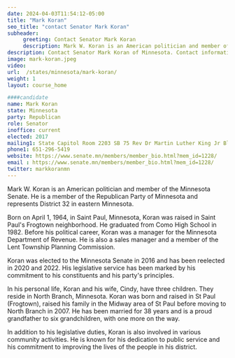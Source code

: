 ```yaml
---
date: 2024-04-03T11:54:12-05:00
title: "Mark Koran"
seo_title: "contact Senator Mark Koran"
subheader:
     greeting: Contact Senator Mark Koran
     description: Mark W. Koran is an American politician and member of the Minnesota Senate. He is a member of the Republican Party of Minnesota and represents District 32 in eastern Minnesota.
description: Contact Senator Mark Koran of Minnesota. Contact information for Mark Koran includes email address, phone number, and mailing address.
image: mark-koran.jpeg
video:
url:  /states/minnesota/mark-koran/
weight: 1
layout: course_home

####candidate
name: Mark Koran
state: Minnesota
party: Republican
role: Senator
inoffice: current
elected: 2017
mailing1: State Capitol Room 2203 SB 75 Rev Dr Martin Luther King Jr Blvd St. Paul, MN 55155-1606
phone1: 651-296-5419
website: https://www.senate.mn/members/member_bio.html?mem_id=1228/
email : https://www.senate.mn/members/member_bio.html?mem_id=1228/
twitter: markkoranmn
---
```


Mark W. Koran is an American politician and member of the Minnesota Senate. He is a member of the Republican Party of Minnesota and represents District 32 in eastern Minnesota.

Born on April 1, 1964, in Saint Paul, Minnesota, Koran was raised in Saint Paul's Frogtown neighborhood. He graduated from Como High School in 1982. Before his political career, Koran was a manager for the Minnesota Department of Revenue. He is also a sales manager and a member of the Lent Township Planning Commission.

Koran was elected to the Minnesota Senate in 2016 and has been reelected in 2020 and 2022. His legislative service has been marked by his commitment to his constituents and his party's principles.

In his personal life, Koran and his wife, Cindy, have three children. They reside in North Branch, Minnesota. Koran was born and raised in St Paul (Frogtown), raised his family in the Midway area of St Paul before moving to North Branch in 2007. He has been married for 38 years and is a proud grandfather to six grandchildren, with one more on the way.

In addition to his legislative duties, Koran is also involved in various community activities. He is known for his dedication to public service and his commitment to improving the lives of the people in his district.
